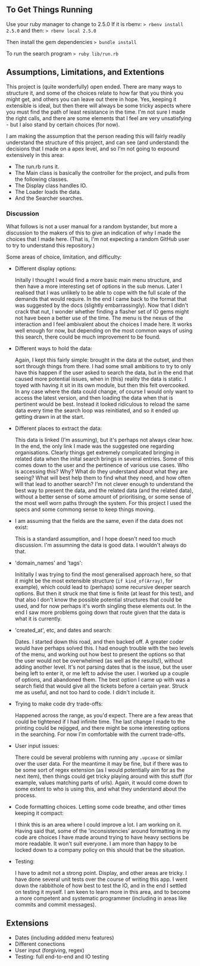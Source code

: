 ## To Get Things Running
Use your ruby manager to change to 2.5.0
If it is rbenv:
`> rbenv install 2.5.0`
and then: 
`> rbenv local 2.5.0`

Then install the gem dependencies
`> bundle install`

To run the search program
`> ruby lib/run.rb`

## Assumptions, Limitations, and Extentions

This project is (quite wonderfully) open ended. There are many ways to structure it, and some of the choices relate to how far that you think you might get, and others you can leave out there in hope. Yes, keeping it extensible is ideal, but then there will always be some tricky aspects where you must find the path of least resistance in the time. I'm not sure I made the right calls, and there are some elements that I feel are very unsatisfying - but I also stand by certain choices (for now).

I am making the assumption that the person reading this will fairly readily understand the structure of this project, and can see (and understand) the decisions that I made on a apex level, and so I'm not going to expound extensively in this area:
- The run.rb runs it.
- The Main class is basically the controller for the project, and pulls from the following classes.
- The Display class handles IO.
- The Loader loads the data.
- And the Searcher searches.

### Discussion
What follows is not a user manual for a random bystander, but more a discussion to the makers of this to give an indication of why I made the choices that I made here. (That is, I'm not expecting a random GitHub user to try to understand this repository.)

Some areas of choice, limitation, and difficulty:
- Different display options: 
    
    Initally I thought I would find a more basic main menu structure, and then have a more interesting set of options in the sub menus. Later I realised that I was unlikely to be able to cope with the full scale of the demands that would require. In the end I came back to the format that was suggested by the docs (slightly embarrassingly). Now that I didn't crack that nut, I wonder whether finding a flasher set of IO gems might not have been a better use of the time. The menu is the nexus of the interaction and I feel ambivalent about the choices I made here. It works well enough for now, but depending on the most common ways of using this search, there could be much improvement to be found.

- Different ways to hold the data:

    Again, I kept this fairly simple: brought in the data at the outset, and then sort through things from there. I had some small ambitions to try to only have this happen if the user asked to search the data, but in the end that caused more potential issues, when in (this) reality the data is static. I toyed with having it sit in its own module, but then this felt overcooked. In any case where the data could change, of course I would only want to access the latest version, and then loading the data when that is pertinent would be best. Instead it looked ridiculous to reload the same data every time the search loop was reinitiated, and so it ended up getting drawn in at the start.

- Different places to extract the data:

    This data is linked (I'm assuming), but it's perhaps not always clear how. In the end, the only link I made was the suggested one regarding organisations. Clearly things get extremely complicated bringing in related data when the inital search brings in several entries. Some of this comes down to the user and the pertinence of various use cases. Who is accessing this? Why? What do they understand about what they are seeing? What will best help them to find what they need, and how often will that lead to another search? I'm not clever enough to understand the best way to present the data, and the related data (and the related data), without a better sense of some amount of prioritising, or some sense of the most well worn paths through the system. For this project I used the specs and some commong sense to keep things moving.

- I am assuming that the fields are the same, even if the data does not exist:

    This is a standard assumption, and I hope doesn't need too much discussion. I'm assumning the data is good data. I wouldn't always do that. 

- 'domain_names' and 'tags':

    Inititally I was trying to find the most generalised approach here, so that it might be the most extensible structure (`if kind_of(Array)`, for example), which could lead to (perhaps) some recursive deeper search options. But then it struck me that time is finite (at least for this test), and that also I don't know the possible potential structures that could be used, and for now perhaps it's worth singling these elements out. In the end I saw more problems going down that route given that the data is what it is currently. 

- 'created_at', etc, and dates and search:

    Dates. I started down this road, and then backed off. A greater coder would have perhaps solved this. I had enough trouble with the two levels of the menu, and working out how best to present the options so that the user would not be overwhelmed (as well as the results!), without adding another level. It's not parsing dates that is the issue, but the user being left to enter it, or me left to advise the user. I worked up a couple of options, and abandoned them. The best option I came up with was a search field that would give all the tickets before a certain year. Struck me as useful, and not too hard to code. I didn't include it.

- Trying to make code dry trade-offs:

    Happened across the range, as you'd expect. There are a few areas that could be tightened if I had infinite time. The last change I made to the printing could be rejigged, and there might be some interesting options in the searching. For now I'm comfortable with the current trade-offs. 

- User input issues:

    There could be several problems with running any `.upcase` or similar over the user data. For the meantime it may be fine, but if there was to be some sort of regex extension (as I would potentially aim for as the next item), then things could get tricky playing around with this stuff (for example, values matching parts of urls). Again, it would come down to some extent to who is using this, and what they understand about the process. 

- Code formatting choices. Letting some code breathe, and other times keeping it compact:

    I think this is an area where I could improve a lot. I am working on it. Having said that, some of the 'inconsistencies' around formatting in my code are choices I have made around trying to have heavy sections be more readable. It won't suit everyone. I am more than happy to be locked down to a company policy on this should that be the situation.

- Testing:

    I have to admit not a strong point. Display, and other areas are tricky. I have done several unit tests over the course of writing this app. I went down the rabbithole of how best to test the IO, and in the end I settled on testing it myself. I am keen to learn more in this area, and to become a more competent and systematic programmer (including in areas like commits and commit messages).


## Extensions
- Dates (including addded menu features)
- Different conections
- User input (forgiving, regex)
- Testing: full end-to-end and IO testing
